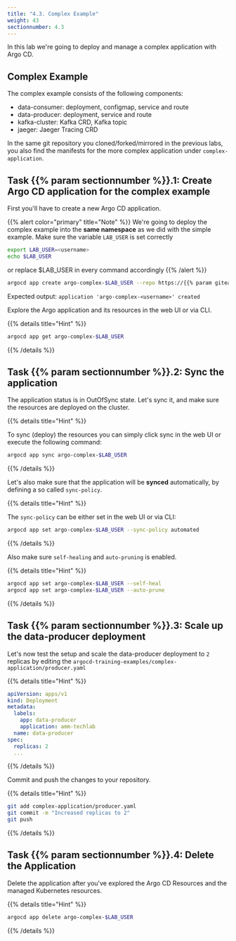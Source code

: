 ```yaml
---
title: "4.3. Complex Example"
weight: 43
sectionnumber: 4.3
---
```


In this lab we're going to deploy and manage a complex application with Argo CD.


## Complex Example

The complex example consists of the following components:

* data-consumer: deployment, configmap, service and route
* data-producer: deployment, service and route
* kafka-cluster: Kafka CRD, Kafka topic
* jaeger: Jaeger Tracing CRD

In the same git repository you cloned/forked/mirrored in the previous labs, you also find the manifests for the more complex application under `complex-application`.


## Task {{% param sectionnumber %}}.1: Create Argo CD application for the complex example

First you'll have to create a new Argo CD application.

{{% alert  color="primary" title="Note" %}}
We're going to deploy the complex example into the **same namespace** as we did with the simple example.
Make sure the variable `LAB_USER` is set correctly
```bash
export LAB_USER=<username>
echo $LAB_USER
```
or replace $LAB_USER in every command accordingly
{{% /alert %}}


```bash
argocd app create argo-complex-$LAB_USER --repo https://{{% param giteaUrl %}}/$LAB_USER/argocd-training-examples.git --path 'complex-application' --dest-server https://kubernetes.default.svc --dest-namespace $LAB_USER
```

Expected output: `application 'argo-complex-<username>' created`

Explore the Argo application and its resources in the web UI or via CLI.

{{% details title="Hint" %}}

```bash
argocd app get argo-complex-$LAB_USER
```
{{% /details %}}


## Task {{% param sectionnumber %}}.2: Sync the application

The application status is in OutOfSync state. Let's sync it, and make sure the resources are deployed on the cluster.

{{% details title="Hint" %}}

To sync (deploy) the resources you can simply click sync in the web UI or execute the following command:

```bash
argocd app sync argo-complex-$LAB_USER
```
{{% /details %}}

Let's also make sure that the application will be **synced** automatically, by defining a so called `sync-policy`.

{{% details title="Hint" %}}

The `sync-policy` can be either set in the web UI or via CLI:

```bash
argocd app set argo-complex-$LAB_USER --sync-policy automated
```
{{% /details %}}

Also make sure `self-healing` and `auto-pruning` is enabled.

{{% details title="Hint" %}}


```bash
argocd app set argo-complex-$LAB_USER --self-heal
argocd app set argo-complex-$LAB_USER --auto-prune
```
{{% /details %}}


## Task {{% param sectionnumber %}}.3: Scale up the data-producer deployment

Let's now test the setup and scale the data-producer deployment to `2` replicas by editing the `argocd-training-examples/complex-application/producer.yaml`

{{% details title="Hint" %}}
```yaml
apiVersion: apps/v1
kind: Deployment
metadata:
  labels:
    app: data-producer
    application: amm-techlab
  name: data-producer
spec:
  replicas: 2
  ...
```
{{% /details %}}

Commit and push the changes to your repository.

{{% details title="Hint" %}}
```bash
git add complex-application/producer.yaml
git commit -m "Increased replicas to 2"
git push
```
{{% /details %}}


## Task {{% param sectionnumber %}}.4: Delete the Application

Delete the application after you've explored the Argo CD Resources and the managed Kubernetes resources.

{{% details title="Hint" %}}
```bash
argocd app delete argo-complex-$LAB_USER
```
{{% /details %}}
